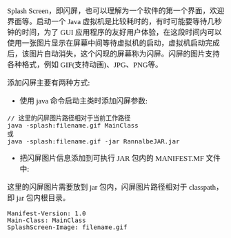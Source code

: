 <span  style="font-family: Simsun,serif; font-size: 17px; ">

Splash Screen，即闪屏，也可以理解为一个软件的第一个界面，欢迎界面等。启动一个 Java 虚拟机是比较耗时的，有时可能要等待几秒钟的时间，为了 GUI 应用程序的友好用户体验，在这段时间内可以使用一张图片显示在屏幕中间等待虚拟机的启动，虚拟机启动完成后，该图片自动消失，这个闪现的屏幕称为闪屏。闪屏的图片支持各种格式，例如 GIF(支持动画)、JPG、PNG等。

添加闪屏主要有两种方式:

- 使用 java 命令启动主类时添加闪屏参数:

~~~
// 这里的闪屏图片路径相对于当前工作路径
java -splash:filename.gif MainClass
或
java -splash:filename.gif -jar RannalbeJAR.jar
~~~

- 把闪屏图片信息添加到可执行 JAR 包内的 MANIFEST.MF 文件中:

这里的闪屏图片需要放到 jar 包内，闪屏图片路径相对于 classpath，即 jar 包内根目录。

~~~
Manifest-Version: 1.0
Main-Class: MainClass
SplashScreen-Image: filename.gif
~~~

</span>